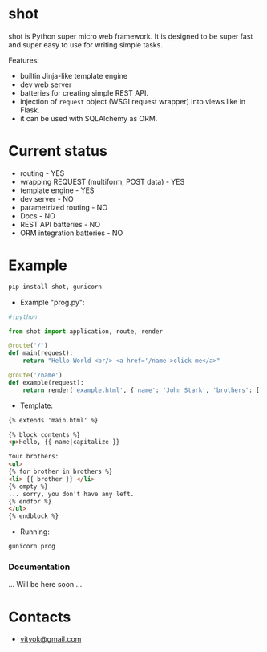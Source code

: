 # shot #

shot is Python super micro web framework. It is designed to be super fast and super easy to use for writing simple tasks. 

Features:

* builtin Jinja-like template engine
* dev web server
* batteries for creating simple REST API.
* injection of `request` object (WSGI request wrapper) into views like in Flask.
* it can be used with SQLAlchemy as ORM.

# Current status #

* routing - YES
* wrapping REQUEST (multiform, POST data) - YES
* template engine - YES
* dev server - NO
* parametrized routing - NO
* Docs - NO
* REST API batteries - NO
* ORM integration batteries - NO

# Example #

```sh
pip install shot, gunicorn
```

* Example "prog.py":

```python
#!python

from shot import application, route, render

@route('/')
def main(request):
    return "Hello World <br/> <a href='/name'>click me</a>"

@route('/name')
def example(request):
    return render('example.html', {'name': 'John Stark', 'brothers': ['Rickon', 'Bran', 'Robb']})
```
* Template:

```html
{% extends 'main.html' %}

{% block contents %}
<p>Hello, {{ name|capitalize }}

Your brothers:
<ul>
{% for brother in brothers %}
<li> {{ brother }} </li>
{% empty %}
... sorry, you don't have any left.
{% endfor %}
</ul>
{% endblock %}
```
* Running:

```sh
gunicorn prog
```

### Documentation ###

... Will be here soon ...

# Contacts #

* [vityok@gmail.com](mailto:vityok@gmail.com)
